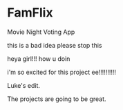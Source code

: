 # FamFlix
Movie Night Voting App

this is a bad idea please stop this


heya girl!!!
how u doin

i'm so excited for this project ee!!!!!!!!!!

Luke's edit.

The projects are going to be great.
